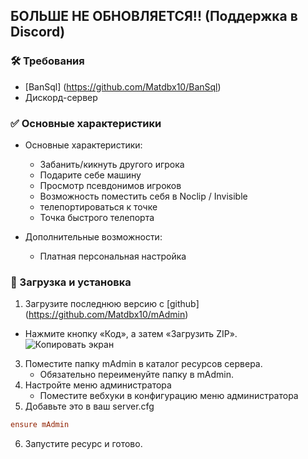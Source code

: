 ## БОЛЬШЕ НЕ ОБНОВЛЯЕТСЯ!! (Поддержка в Discord)

### 🛠 Требования

- [BanSql] (https://github.com/Matdbx10/BanSql)
- Дискорд-сервер

### ✅ Основные характеристики

- Основные характеристики:
    - Забанить/кикнуть другого игрока
    - Подарите себе машину
    - Просмотр псевдонимов игроков
    - Возможность поместить себя в Noclip / Invisible
    - телепортироваться к точке
    - Точка быстрого телепорта

- Дополнительные возможности:
    - Платная персональная настройка


### 🔧 Загрузка и установка

1. Загрузите последнюю версию с [github] (https://github.com/Matdbx10/mAdmin)
  - Нажмите кнопку «Код», а затем «Загрузить ZIP».
  ![](https://i.imgur.com/iF4dxA5.png "Копировать экран")
3. Поместите папку mAdmin в каталог ресурсов сервера.
    - Обязательно переименуйте папку в mAdmin.
4. Настройте меню администратора
    - Поместите вебхуки в конфигурацию меню администратора
5. Добавьте это в ваш server.cfg
```cfg
ensure mAdmin
```
6. Запустите ресурс и готово.